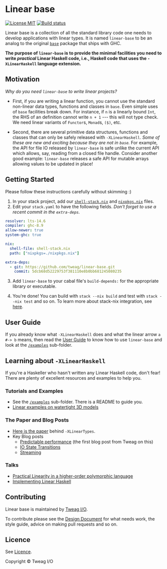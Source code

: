 # Linear base

[![License MIT](https://img.shields.io/badge/license-MIT-brightgreen.svg)](https://github.com/tweag/linear-base/blob/master/LICENSE)
[![Build status](https://badge.buildkite.com/5b60ab93dadba234a95e04e6568985918552dcc9e7685ede0d.svg)](https://buildkite.com/tweag-1/linear-base)

Linear base is a collection of all the standard library code one needs to
develop applications with linear types. It is named `linear-base` to be an
analog to the original [`base`] package that ships with GHC.

**The purpose of `linear-base` is to provide the minimal facilities you need to
write _practical_ Linear Haskell code, i.e., Haskell code that uses the
`-XLinearHaskell` language extension.**

## Motivation

_Why do you need `linear-base` to write linear projects?_

* First, if you are writing a linear function, you cannot use the standard
  non-linear data types, functions and classes in `base`. Even simple uses of
  `base` facilities break down. For instance, if `n` is a linearly bound `Int`,
  the RHS of an definition cannot write `n + 1` --- this will not type check. We need
  linear variants of `Functor`s, `Monad`s, `($)`, etc.

* Second, there are several primitive data structures, functions and classes
  that can only be safely released with `-XLinearHaskell`. _Some of these are
  new and exciting because they are not in `base`._ For example, the API for
  file IO released by `linear-base` is safe unlike the current API
  which allows, say, reading from a closed file handle.
  Consider another good example: `linear-base` releases a safe API for mutable
  arrays allowing values to be updated in place!

## Getting Started

Please follow these instructions carefully without skimming :)

1. In your stack project, add our [`shell-stack.nix`] and [`nixpkgs.nix`] files.
2. Edit your `stack.yaml` to have the following fields.  _Don't forget to use a
   recent commit in the `extra-deps`._

```yaml
resolver: lts-14.6
compiler: ghc-8.9
allow-newer: true
system-ghc: true

nix:
  shell-file: shell-stack.nix
  path: ["nixpkgs=./nixpkgs.nix"]

extra-deps:
  - git: https://github.com/tweag/linear-base.git
    commit: 5dcb68d52229753f381110e8b0bb681245080235
```

3. Add `linear-base` to your cabal file's `build-depends:` for the appropriate
   library or executable.

4. You're done! You can build with `stack --nix build` and test with `stack
   --nix test` and so on.  To learn more about stack-nix integration, see
   [here](https://docs.haskellstack.org/en/stable/nix_integration/).

## User Guide

If you already know what `-XLinearHaskell` does and what the linear arrow `a #-> b`
means, then read the [User Guide] to know how to use `linear-base` and look at
the [`/examples`] sub-folder.

## Learning about `-XLinearHaskell`

If you're a Haskeller who hasn't written any Linear Haskell code, don't fear!
There are plenty of excellent resources and examples to help you.

### Tutorials and Examples

 * See the [`/examples`] sub-folder. There is a README to guide you.
 * [Linear examples on watertight 3D models](https://github.com/gelisam/linear-examples)

### The Paper and Blog Posts

  * [Here is the paper](https://arxiv.org/pdf/1710.09756.pdf) behind `-XLinearTypes`.
  * Key Blog posts
    * [Predictable performance](https://www.tweag.io/posts/2017-03-13-linear-types.html) (the first blog post from Tweag on this)
    * [IO State Transitions](https://www.tweag.io/posts/2017-08-03-linear-typestates.html)
    * [Streaming](https://www.tweag.io/posts/2018-06-21-linear-streams.html)

### Talks

 * [Practical Linearity in a higher-order polymorphic language](https://www.youtube.com/watch?v=t0mhvd3-60Y&t=3s)
 * [Implementing Linear Haskell](https://www.youtube.com/watch?v=uxv62QQajx8)

## Contributing

Linear base is maintained by [Tweag I/O].

To contribute please see the [Design Document] for what needs work, the style guide,
advice on making pull requests and so on.

## Licence

See [Licence](https://github.com/tweag/linear-base/blob/doc-overview/LICENSE).

Copyright © Tweag I/O

[Tweag I/O]: https://www.tweag.io/
[`base`]: https://hackage.haskell.org/package/base
[`shell-stack.nix`]: https://github.com/tweag/linear-base/blob/master/shell-stack.nix
[`nixpkgs.nix`]: https://github.com/tweag/linear-base/blob/master/nixpkgs.nix
[User Guide]: https://github.com/tweag/linear-base/tree/master/docs/USER_GUIDE.md
[Design Document]: https://github.com/tweag/linear-base/tree/master/docs/DESIGN.md
[`/examples`]: https://github.com/tweag/linear-base/tree/master/examples
